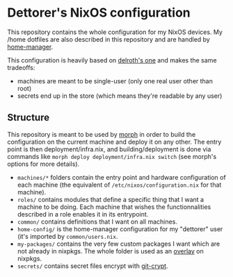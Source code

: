# Dettorer's NixOS configuration

This repository contains the whole configuration for my NixOS devices. My
/home dotfiles are also described in this repository and are handled by
[home-manager](https://github.com/nix-community/home-manager).

This configuration is heavily based on [delroth's
one](https://github.com/delroth/infra.delroth.net) and makes the same tradeoffs:

- machines are meant to be single-user (only one real user other than root)
- secrets end up in the store (which means they're readable by any user)

## Structure

This repository is meant to be used by [morph](https://github.com/DBCDK/morph)
in order to build the configuration on the current machine and deploy it on any
other. The entry point is then deployment/infra.nix, and building/deployment is
done via commands like `morph deploy deployment/infra.nix switch` (see morph's
options for more details).

- `machines/*` folders contain the entry point and hardware configuration of
  each machine (the equivalent of `/etc/nixos/configuration.nix` for that
  machine).
- `roles/` contains modules that define a specific thing that I want a machine
  to be doing. Each machine that wishes the functionnalities described in a role
  enables it in its entrypoint.
- `common/` contains definitions that I want on all machines.
- `home-config/` is the home-manager configuration for my "dettorer" user (it's
  imported by `common/users.nix`.
- `my-packages/` contains the very few custom packages I want which are not
  already in nixpkgs. The whole folder is used as an
  [overlay](https://nixos.wiki/wiki/Overlays) on nixpkgs.
- `secrets/` contains secret files encrypt with
  [git-crypt](https://github.com/AGWA/git-crypt).
